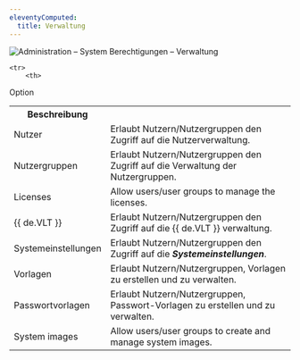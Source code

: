 ```yaml
---
eleventyComputed:
  title: Verwaltung
---
```

![Administration – System Berechtigungen – Verwaltung](https://webdevolutions.azureedge.net/docs/de/server/ServerOp0066.png)

<table>

	<tr>
		<th>
Option
		</th>
		<th>
Beschreibung
		</th>
	</tr>
	<tr>
		<td>
Nutzer
		</td>
		<td>
Erlaubt Nutzern/Nutzergruppen den Zugriff auf die Nutzerverwaltung.
		</td>
	</tr>
	<tr>
		<td>
Nutzergruppen
		</td>
		<td>
Erlaubt Nutzern/Nutzergruppen den Zugriff auf die Verwaltung der Nutzergruppen.
		</td>
	</tr>
	<tr>
		<td>
Licenses
		</td>
		<td>
Allow users/user groups to manage the licenses.
		</td>
	</tr>
	<tr>
		<td>
{{ de.VLT }}
		</td>
		<td>
Erlaubt Nutzern/Nutzergruppen den Zugriff auf die {{ de.VLT }} verwaltung.
		</td>
	</tr>
	<tr>
		<td>
Systemeinstellungen
		</td>
		<td>
Erlaubt Nutzern/Nutzergruppen den Zugriff auf die ***Systemeinstellungen***.
		</td>
	</tr>
	<tr>
		<td>
Vorlagen
		</td>
		<td>
Erlaubt Nutzern/Nutzergruppen, Vorlagen zu erstellen und zu verwalten.
		</td>
	</tr>
	<tr>
		<td>
Passwortvorlagen
		</td>
		<td>
Erlaubt Nutzern/Nutzergruppen, Passwort-Vorlagen zu erstellen und zu verwalten.
		</td>
	</tr>
	<tr>
		<td>
System images
		</td>
		<td>
Allow users/user groups to create and manage system images.
		</td>
	</tr>
</table>
